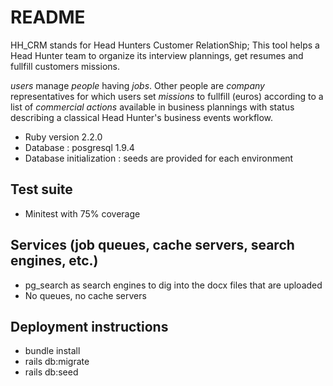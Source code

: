 # README

HH_CRM stands for  Head Hunters Customer RelationShip; This tool helps a Head Hunter team to organize its interview plannings, get resumes and fullfill customers missions.

*users* manage *people* having *jobs*. Other people are *company* representatives for which users set *missions* to fullfill (euros) according to a list of *commercial actions* available in business plannings with status describing a classical Head Hunter's business events workflow.

* Ruby version 2.2.0
* Database : posgresql 1.9.4
* Database initialization : seeds are provided for each environment

## Test suite
* Minitest with 75% coverage

## Services (job queues, cache servers, search engines, etc.)
* pg_search as search engines to dig into the docx files that are uploaded
* No queues, no cache servers

## Deployment instructions
* bundle install
* rails db:migrate
* rails db:seed
